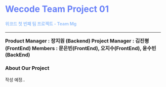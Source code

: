 # <span style='color:#6880f8'>Wecode Team Project 01</span>

#### <span style='color:#9cc4fc'>위코드 첫 번째 팀 프로젝트 - Team Mg</span>

---

**<span style='font-size:16px'>Product Manager : 장지원 (Backend)
Project Manager : 김진평 (FrontEnd)
Members : 문은빈(FrontEnd), 오지수(FrontEnd), 윤수빈(BackEnd)</span>**

### About Our Project

작성 예정..
